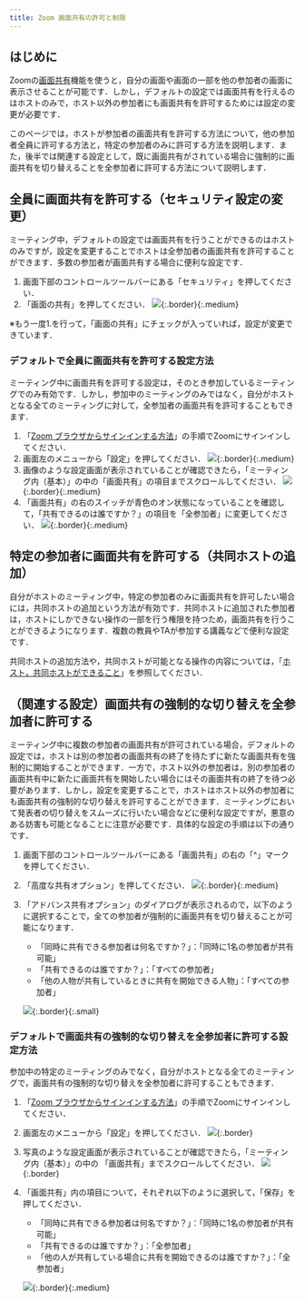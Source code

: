 ```yaml
---
title: Zoom 画面共有の許可と制限
---
```


## はじめに
Zoomの[画面共有](..)機能を使うと，自分の画面や画面の一部を他の参加者の画面に表示させることが可能です．しかし，デフォルトの設定では画面共有を行えるのはホストのみで，ホスト以外の参加者にも画面共有を許可するためには設定の変更が必要です．

このページでは，ホストが参加者の画面共有を許可する方法について，他の参加者全員に許可する方法と，特定の参加者のみに許可する方法を説明します．また，後半では関連する設定として，既に画面共有がされている場合に強制的に画面共有を切り替えることを全参加者に許可する方法について説明します．

## 全員に画面共有を許可する（セキュリティ設定の変更）
ミーティング中，デフォルトの設定では画面共有を行うことができるのはホストのみですが，設定を変更することでホストは全参加者の画面共有を許可することができます．多数の参加者が画面共有する場合に便利な設定です．

1. 画面下部のコントロールツールバーにある「セキュリティ」を押してください．
2. 「画面の共有」を押してください．
![](share_all.png){:.border}{:.medium}

※もう一度1.を行って，「画面の共有」にチェックが入っていれば，設定が変更できています．

### デフォルトで全員に画面共有を許可する設定方法
ミーティング中に画面共有を許可する設定は，そのとき参加しているミーティングでのみ有効です．しかし，参加中のミーティングのみではなく，自分がホストとなる全てのミーティングに対して，全参加者の画面共有を許可することもできます．

1. 「[Zoom ブラウザからサインインする方法](../../../signin/#browser)」の手順でZoomにサインインしてください．
2. 画面左のメニューから「設定」を押してください．
![](share_all_default1.png){:.border}{:.medium}
3. 画像のような設定画面が表示されていることが確認できたら，「ミーティング内（基本）」の中の「画面共有」の項目までスクロールしてください．
![](share_all_default2.png){:.border}{:.medium}
4. 「画面共有」の右のスイッチが青色のオン状態になっていることを確認して，「共有できるのは誰ですか？」の項目を「全参加者」に変更してください．
![](share_all_default3.png){:.border}{:.medium}

## 特定の参加者に画面共有を許可する（共同ホストの追加）
自分がホストのミーティング中，特定の参加者のみに画面共有を許可したい場合には，共同ホストの追加という方法が有効です．共同ホストに追加された参加者は，ホストにしかできない操作の一部を行う権限を持つため，画面共有を行うことができるようになります．複数の教員やTAが参加する講義などで便利な設定です．

共同ホストの追加方法や，共同ホストが可能となる操作の内容については，「[ホスト，共同ホストができること](../../../misc/host_cohost/)」を参照してください．

## （関連する設定）画面共有の強制的な切り替えを全参加者に許可する
ミーティング中に複数の参加者の画面共有が許可されている場合，デフォルトの設定では，ホストは別の参加者の画面共有の終了を待たずに新たな画面共有を強制的に開始することができます．一方で，ホスト以外の参加者は，別の参加者の画面共有中に新たに画面共有を開始したい場合にはその画面共有の終了を待つ必要があります．しかし，設定を変更することで，ホストはホスト以外の参加者にも画面共有の強制的な切り替えを許可することができます．ミーティングにおいて発表者の切り替えをスムーズに行いたい場合などに便利な設定ですが，悪意のある妨害も可能となることに注意が必要です．具体的な設定の手順は以下の通りです．

1. 画面下部のコントロールツールバーにある「画面共有」の右の「^」マークを押してください．
2. 「高度な共有オプション」を押してください．
![](share_takeover1.png){:.border}{:.medium}
3. 「アドバンス共有オプション」のダイアログが表示されるので，以下のように選択することで，全ての参加者が強制的に画面共有を切り替えることが可能になります．
   - 「同時に共有できる参加者は何名ですか？」：「同時に1名の参加者が共有可能」
   - 「共有できるのは誰ですか？」：「すべての参加者」
   - 「他の人物が共有しているときに共有を開始できる人物」：「すべての参加者」

   ![](share_takeover2.png){:.border}{:.small}

### デフォルトで画面共有の強制的な切り替えを全参加者に許可する設定方法
参加中の特定のミーティングのみでなく，自分がホストとなる全てのミーティングで，画面共有の強制的な切り替えを全参加者に許可することもできます．

1. 「[Zoom ブラウザからサインインする方法](../../../signin/#browser)」の手順でZoomにサインインしてください．
2. 画面左のメニューから「設定」を押してください．
![](share_all_default1.png){:.border}
3. 写真のような設定画面が表示されていることが確認できたら，「ミーティング内（基本）」の中の 「画面共有」までスクロールしてください．
![](share_all_default2.png){:.border}
4. 「画面共有」内の項目について，それぞれ以下のように選択して，「保存」を押してください．
   - 「同時に共有できる参加者は何名ですか？」：「同時に1名の参加者が共有可能」
   - 「共有できるのは誰ですか？」：「全参加者」
   - 「他の人が共有している場合に共有を開始できるのは誰ですか？」：「全参加者」
   
   ![](share_takeover_default.png){:.border}{:.medium}
